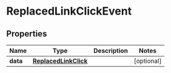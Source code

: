 # ReplacedLinkClickEvent

## Properties
Name | Type | Description | Notes
------------ | ------------- | ------------- | -------------
**data** | [**ReplacedLinkClick**](ReplacedLinkClick.md) |  |  [optional]
